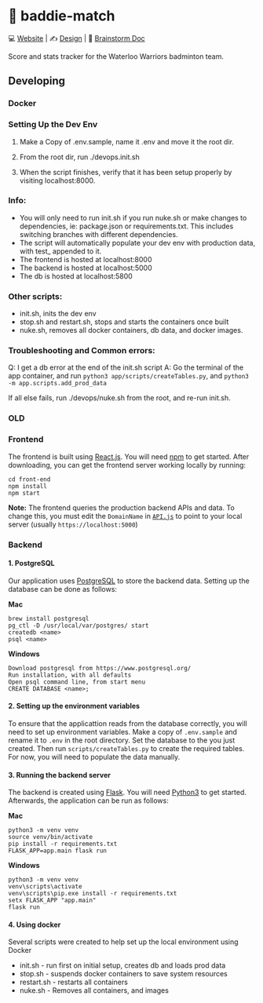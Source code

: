 # 🏸 baddie-match

💻 [Website](https://baddie-match.herokuapp.com/) | ✍️ [Design](https://www.figma.com/file/cMTxu6tnGFqgTrjF2QLrtN/Untitled?node-id=0%3A1) | 📝 [Brainstorm Doc](https://docs.google.com/document/d/1A5pw-I7XXs6muCWZoTlrFCgsVgHOLn6HExxoHoQ8-58/edit?usp=sharing)

Score and stats tracker for the Waterloo Warriors badminton team.

## Developing

### Docker 
### Setting Up the Dev Env
1. Make a Copy of .env.sample, name it .env and move it the root dir. 

2. From the root dir, run ./devops.init.sh

3. When the script finishes, verify that it has been setup properly by visiting localhost:8000. 

### Info: 
- You will only need to run init.sh if you run nuke.sh or make changes to dependencies, ie: package.json or requirements.txt. This includes switching branches with different dependencies. 
- The script will automatically populate your dev env with production data, with test_ appended to it. 
- The frontend is hosted at localhost:8000
- The backend is hosted at localhost:5000
- The db is hosted at localhost:5800

### Other scripts: 
- init.sh, inits the dev env 
- stop.sh and restart.sh, stops and starts the containers once built
- nuke.sh, removes all docker containers, db data, and docker images. 

### Troubleshooting and Common errors: 
Q: I get a db error at the end of the init.sh script
A: Go the terminal of the app container, and run `python3 app/scripts/createTables.py`, and `python3 -m app.scripts.add_prod_data`

If all else fails, run ./devops/nuke.sh from the root, and re-run init.sh. 



















### OLD
### Frontend

The frontend is built using [React.js](https://reactjs.org/). You will need [npm](https://www.npmjs.com/) to get started. After downloading, you can get the frontend server working locally by running:
```
cd front-end
npm install
npm start
```
**Note:** The frontend queries the production backend APIs and data. To change this, you must edit the `DomainName` in [`API.js`](https://github.com/angelamchen/baddie-match/blob/main/front-end/src/API/API.js) to point to your local server (usually `https://localhost:5000`)

### Backend
#### 1. PostgreSQL
Our application uses [PostgreSQL](https://www.postgresql.org/) to store the backend data. Setting up the database can be done as follows:

**Mac**
```
brew install postgresql
pg_ctl -D /usr/local/var/postgres/ start
createdb <name>
psql <name>
```

**Windows**
```
Download postgresql from https://www.postgresql.org/
Run installation, with all defaults
Open psql command line, from start menu
CREATE DATABASE <name>;
```

#### 2. Setting up the environment variables
To ensure that the applicattion reads from the database correctly, you will need to set up environment variables. Make a copy of `.env.sample` and rename it to `.env` in the root directory. Set the database to the <name> you just created. Then run `scripts/createTables.py` to create the required tables. For now, you will need to populate the data manually.

#### 3. Running the backend server
  
The backend is created using [Flask](https://flask.palletsprojects.com/en/2.0.x/). You will need [Python3](https://www.python.org/downloads/) to get started. Afterwards, the application can be run as follows:
  
**Mac**
```
python3 -m venv venv
source venv/bin/activate
pip install -r requirements.txt
FLASK_APP=app.main flask run
```
**Windows**
```
python3 -m venv venv
venv\scripts\activate
venv\scripts\pip.exe install -r requirements.txt
setx FLASK_APP "app.main"
flask run
```

#### 4. Using docker

Several scripts were created to help set up the local environment using Docker
* init.sh - run first on initial setup, creates db and loads prod data
* stop.sh - suspends docker containers to save system resources
* restart.sh - restarts all containers
* nuke.sh - Removes all containers, and images
